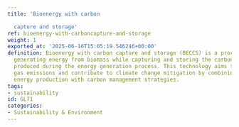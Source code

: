 ```yaml
---
title: 'Bioenergy with carbon

  capture and storage'
ref: bioenergy-with-carboncapture-and-storage
weight: 1
exported_at: '2025-06-16T15:05:19.546246+00:00'
definition: Bioenergy with carbon capture and storage (BECCS) is a process that involves
  generating energy from biomass while capturing and storing the carbon dioxide emissions
  produced during the energy generation process. This technology aims to reduce greenhouse
  gas emissions and contribute to climate change mitigation by combining renewable
  energy production with carbon management strategies.
tags:
- sustainability
id: GL71
categories:
- Sustainability & Environment
---
```


